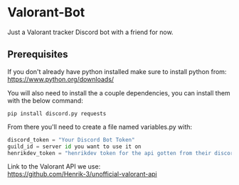 # Valorant-Bot
Just a Valorant tracker Discord bot with a friend for now.

## Prerequisites
If you don't already have python installed make sure to install python from: \
https://www.python.org/downloads/

You will also need to install the a couple dependencies, you can install them with the below command:
```
pip install discord.py requests
```
From there you'll need to create a file named variables.py with: 
``` python
discord_token = "Your Discord Bot Token"
guild_id = server id you want to use it on
henrikdev_token = "henrikdev token for the api gotten from their discord server"
```

Link to the Valorant API we use: \
https://github.com/Henrik-3/unofficial-valorant-api
